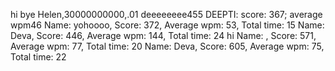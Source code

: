  hi
 bye
Helen,30000000000,.01
deeeeeeee455
DEEPTI: score: 367; average wpm46
Name: yohoooo, Score: 372, Average wpm: 53, Total time: 15
Name: Deva, Score: 446, Average wpm: 144, Total time: 24
hi
Name: , Score: 571, Average wpm: 77, Total time: 20
Name: Deva, Score: 605, Average wpm: 75, Total time: 22
